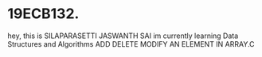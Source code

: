 # 19ECB132.
hey, this is SILAPARASETTI JASWANTH SAI
im currently learning  Data Structures and Algorithms
ADD DELETE MODIFY AN ELEMENT IN ARRAY.C
